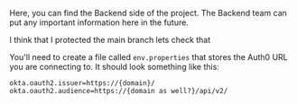Here, you can find the Backend side of the project.
The Backend team can put any important information here in the future.

I think that I protected the main branch lets check that

You'll need to create a file called `env.properties` that stores the Auth0 URL you are connecting to. It should look something like this:
```
okta.oauth2.issuer=https://{domain}/
okta.oauth2.audience=https://{domain as well?}/api/v2/
```
